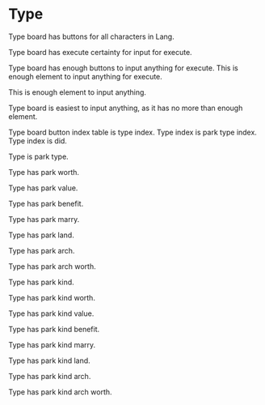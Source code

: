 # Type

Type board has buttons for all characters in Lang.

Type board has execute certainty for input for execute.

Type board has enough buttons to input anything for execute.
This is enough element to input anything for execute.

This is enough element to input anything.

Type board is easiest to input anything, as it has no more than enough element.

Type board button index table is type index.
Type index is park type index.
Type index is did.

Type is park type. 

Type has park worth.

Type has park value.

Type has park benefit.

Type has park marry.

Type has park land.

Type has park arch.

Type has park arch worth.

Type has park kind.

Type has park kind worth.

Type has park kind value.

Type has park kind benefit.

Type has park kind marry.

Type has park kind land.

Type has park kind arch.

Type has park kind arch worth.